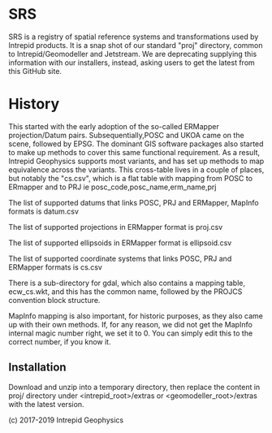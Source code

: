 # SRS
SRS is a registry of spatial reference systems and transformations used by Intrepid products.
It is a snap shot of our standard "proj" directory, common to Intrepid/Geomodeller and Jetstream.
We are deprecating supplying this information with our installers, instead, asking users to get the latest from this GitHub site.

# History
This started with the early adoption of the so-called ERMapper projection/Datum pairs.
Subsequentially,POSC and UKOA came on the scene, followed by EPSG.
The dominant GIS software packages also started to make up methods to cover this same functional requirement.
As a result, Intrepid Geophysics supports most variants, and has set up methods to map equivalence across the variants.
This cross-table lives in a couple of places, but notably the "cs.csv", which is a flat table with mapping from POSC to ERmapper
and to PRJ  ie posc_code,posc_name,erm_name,prj

The list of supported datums that links POSC, PRJ and ERMapper, MapInfo formats is datum.csv

The list of supported projections in ERMapper format is proj.csv

The list of supported ellipsoids in ERMapper format is ellipsoid.csv

The list of supported coordinate systems that links POSC, PRJ and ERMapper formats is cs.csv

There is a sub-directory for gdal, which also contains a mapping table, ecw_cs.wkt, and this has the common name, followed by the PROJCS convention block structure.

MapInfo mapping is also important, for historic purposes, as they also came up with their own methods. If, for any reason, we did not get the MapInfo internal magic number right, we set it to 0. You can simply edit this to the correct number, if you know it.

## Installation
Download and unzip into a temporary directory, then replace the content in proj/ directory under <intrepid_root>/extras or <geomodeller_root>/extras with the latest version. 

(c) 2017-2019 Intrepid Geophysics
